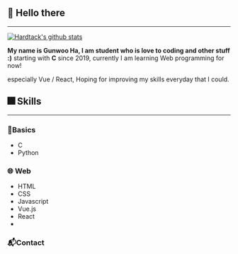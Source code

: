 ## 👋 Hello there

---
[![Hardtack's github stats](https://github-readme-stats.vercel.app/api?username=HARDTACK-Dev)](https://github.com/anuraghazra/github-readme-stats)

**My name is Gunwoo Ha, I am student who is love to coding and other stuff :)**
starting with **C** since 2019, currently I am learning Web programming for now!

especially Vue / React, Hoping for improving my skills everyday that I could.

## 🎆 Skills
---

### 🔰**Basics**

- C
- Python

### 🌐 **Web**

- HTML
- CSS
- Javascript
- Vue.js
- React
-

### 📬Contact


